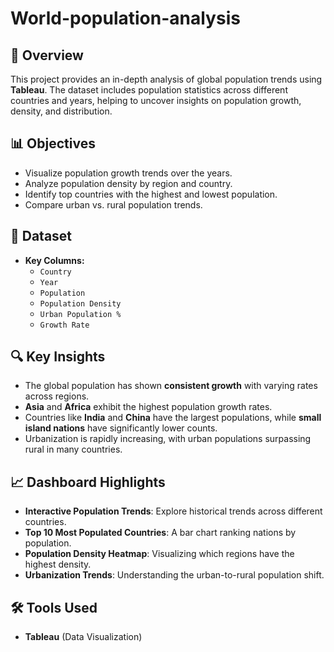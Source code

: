 # World-population-analysis

## 📌 Overview
This project provides an in-depth analysis of global population trends using **Tableau**. The dataset includes population statistics across different countries and years, helping to uncover insights on population growth, density, and distribution.

## 📊 Objectives
- Visualize population growth trends over the years.
- Analyze population density by region and country.
- Identify top countries with the highest and lowest population.
- Compare urban vs. rural population trends.

## 📂 Dataset
- **Key Columns:**
  - `Country`
  - `Year`
  - `Population`
  - `Population Density`
  - `Urban Population %`
  - `Growth Rate`

## 🔍 Key Insights
- The global population has shown **consistent growth** with varying rates across regions.
- **Asia** and **Africa** exhibit the highest population growth rates.
- Countries like **India** and **China** have the largest populations, while **small island nations** have significantly lower counts.
- Urbanization is rapidly increasing, with urban populations surpassing rural in many countries.

## 📈 Dashboard Highlights
- **Interactive Population Trends**: Explore historical trends across different countries.
- **Top 10 Most Populated Countries**: A bar chart ranking nations by population.
- **Population Density Heatmap**: Visualizing which regions have the highest density.
- **Urbanization Trends**: Understanding the urban-to-rural population shift.

## 🛠 Tools Used
- **Tableau** (Data Visualization)
